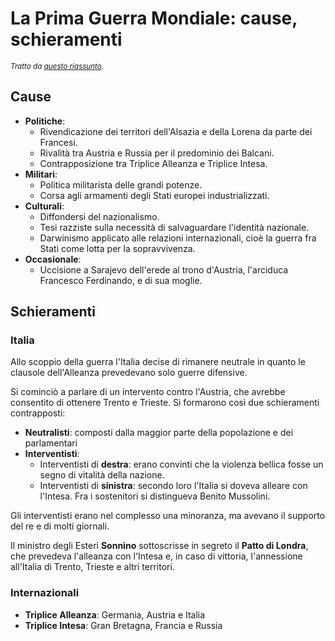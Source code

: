 # La Prima Guerra Mondiale: cause, schieramenti

<small>*Tratto da [questo riassunto](https://storia.alexsandri.com/La-prima-guerra-mondiale.html)*.</small>

## Cause

- **Politiche**:
  - Rivendicazione dei territori dell'Alsazia e della Lorena da parte dei
  Francesi.
  - Rivalità tra Austria e Russia per il predominio dei Balcani.
  - Contrapposizione tra Triplice Alleanza e Triplice Intesa.
- **Militari**:
  - Politica militarista delle grandi potenze.
  - Corsa agli armamenti degli Stati europei industrializzati.
- **Culturali**:
  - Diffondersi del nazionalismo.
  - Tesi razziste sulla necessità di salvaguardare l'identità nazionale.
  - Darwinismo applicato alle relazioni internazionali, cioè la guerra fra Stati
  come lotta per la sopravvivenza.
- **Occasionale**:
  - Uccisione a Sarajevo dell'erede al trono d'Austria, l'arciduca Francesco
  Ferdinando, e di sua moglie.

## Schieramenti

### Italia

Allo scoppio della guerra l'Italia decise di rimanere neutrale in quanto le
clausole dell'Alleanza prevedevano solo guerre difensive.

Si cominciò a parlare di un intervento contro l'Austria, che avrebbe consentito
di ottenere Trento e Trieste. Si formarono così due schieramenti contrapposti:
- **Neutralisti**: composti dalla maggior parte della popolazione e dei
parlamentari
- **Interventisti**:
  - Interventisti di **destra**: erano convinti che la violenza bellica fosse un
  segno di vitalità della nazione.
  - Interventisti di **sinistra**: secondo loro l'Italia si doveva alleare con
  l'Intesa. Fra i sostenitori si distingueva Benito Mussolini.

Gli interventisti erano nel complesso una minoranza, ma avevano il supporto del
re e di molti giornali.

Il ministro degli Esteri **Sonnino** sottoscrisse in segreto il
**Patto di Londra**, che prevedeva l'alleanza con l'Intesa e, in caso di
vittoria, l'annessione all'Italia di Trento, Trieste e altri territori.

### Internazionali

- **Triplice Alleanza**: Germania, Austria e Italia
- **Triplice Intesa**: Gran Bretagna, Francia e Russia
